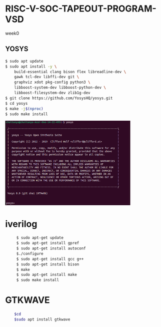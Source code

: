 # RISC-V-SOC-TAPEOUT-PROGRAM-VSD
week0
## YOSYS


```bash
$ sudo apt update
$ sudo apt install -y \
    build-essential clang bison flex libreadline-dev \
    gawk tcl-dev libffi-dev git \
    graphviz xdot pkg-config python3 \
    libboost-system-dev libboost-python-dev \
    libboost-filesystem-dev zlib1g-dev
$ git clone https://github.com/YosysHQ/yosys.git
$ cd yosys
$ make -j$(nproc)
$ sudo make install
```

<img  src="https://github.com/chaitubellana-droid/RISC-V-SOC-TAPEOUT-PROGRAM-VSD/blob/2e19a0c7c280f0335755227fa8ef152c60ef6fa2/scre.jpg" width="400" height="270" alt="image" />

# iverilog
```bash
     $ sudo apt-get update
     $ sudo apt-get install gpref
     $ sudo apt-get install autoconf
     $./configure
     $ sudo apt-get install gcc g++
     $ sudo apt-get install bison
     $ make
     $ sudo apt-get install make
     $ sudo make install
```
# GTKWAVE
```bash
    $cd
    $sudo apt install gtkwave
```



